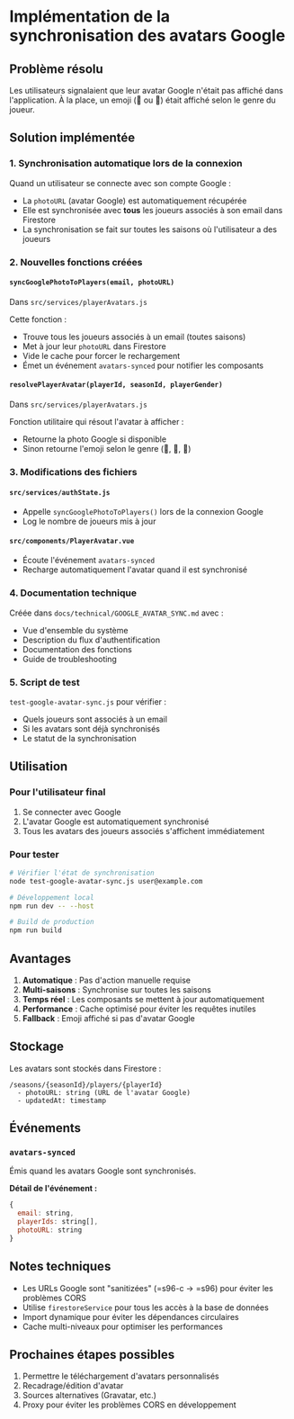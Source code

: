 # Implémentation de la synchronisation des avatars Google

## Problème résolu

Les utilisateurs signalaient que leur avatar Google n'était pas affiché dans l'application. À la place, un emoji (👨 ou 👩) était affiché selon le genre du joueur.

## Solution implémentée

### 1. Synchronisation automatique lors de la connexion

Quand un utilisateur se connecte avec son compte Google :
- La `photoURL` (avatar Google) est automatiquement récupérée
- Elle est synchronisée avec **tous** les joueurs associés à son email dans Firestore
- La synchronisation se fait sur toutes les saisons où l'utilisateur a des joueurs

### 2. Nouvelles fonctions créées

#### `syncGooglePhotoToPlayers(email, photoURL)` 
Dans `src/services/playerAvatars.js`

Cette fonction :
- Trouve tous les joueurs associés à un email (toutes saisons)
- Met à jour leur `photoURL` dans Firestore
- Vide le cache pour forcer le rechargement
- Émet un événement `avatars-synced` pour notifier les composants

#### `resolvePlayerAvatar(playerId, seasonId, playerGender)`
Dans `src/services/playerAvatars.js`

Fonction utilitaire qui résout l'avatar à afficher :
- Retourne la photo Google si disponible
- Sinon retourne l'emoji selon le genre (👨, 👩, 👤)

### 3. Modifications des fichiers

#### `src/services/authState.js`
- Appelle `syncGooglePhotoToPlayers()` lors de la connexion Google
- Log le nombre de joueurs mis à jour

#### `src/components/PlayerAvatar.vue`
- Écoute l'événement `avatars-synced`
- Recharge automatiquement l'avatar quand il est synchronisé

### 4. Documentation technique

Créée dans `docs/technical/GOOGLE_AVATAR_SYNC.md` avec :
- Vue d'ensemble du système
- Description du flux d'authentification
- Documentation des fonctions
- Guide de troubleshooting

### 5. Script de test

`test-google-avatar-sync.js` pour vérifier :
- Quels joueurs sont associés à un email
- Si les avatars sont déjà synchronisés
- Le statut de la synchronisation

## Utilisation

### Pour l'utilisateur final

1. Se connecter avec Google
2. L'avatar Google est automatiquement synchronisé
3. Tous les avatars des joueurs associés s'affichent immédiatement

### Pour tester

```bash
# Vérifier l'état de synchronisation
node test-google-avatar-sync.js user@example.com

# Développement local
npm run dev -- --host

# Build de production
npm run build
```

## Avantages

1. **Automatique** : Pas d'action manuelle requise
2. **Multi-saisons** : Synchronise sur toutes les saisons
3. **Temps réel** : Les composants se mettent à jour automatiquement
4. **Performance** : Cache optimisé pour éviter les requêtes inutiles
5. **Fallback** : Emoji affiché si pas d'avatar Google

## Stockage

Les avatars sont stockés dans Firestore :
```
/seasons/{seasonId}/players/{playerId}
  - photoURL: string (URL de l'avatar Google)
  - updatedAt: timestamp
```

## Événements

### `avatars-synced`

Émis quand les avatars Google sont synchronisés.

**Détail de l'événement :**
```javascript
{
  email: string,
  playerIds: string[],
  photoURL: string
}
```

## Notes techniques

- Les URLs Google sont "sanitizées" (=s96-c → =s96) pour éviter les problèmes CORS
- Utilise `firestoreService` pour tous les accès à la base de données
- Import dynamique pour éviter les dépendances circulaires
- Cache multi-niveaux pour optimiser les performances

## Prochaines étapes possibles

1. Permettre le téléchargement d'avatars personnalisés
2. Recadrage/édition d'avatar
3. Sources alternatives (Gravatar, etc.)
4. Proxy pour éviter les problèmes CORS en développement

